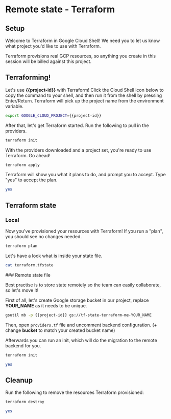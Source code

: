 # Remote state - Terraform

## Setup

<walkthrough-author name="adam@kiwi.com" analyticsId="UA-125550242-1" tutorialName="tf_remote_state" repositoryUrl="https://github.com/adam-janis/terraform-me"></walkthrough-author>

Welcome to Terraform in Google Cloud Shell! We need you to let us know what project you'd like to use with Terraform.

<walkthrough-project-billing-setup></walkthrough-project-billing-setup>

Terraform provisions real GCP resources, so anything you create in this session will be billed against this project.

## Terraforming!

Let's use **{{project-id}}** with Terraform! Click the Cloud Shell icon below to copy the command
to your shell, and then run it from the shell by pressing Enter/Return. Terraform will pick up
the project name from the environment variable.

```bash
export GOOGLE_CLOUD_PROJECT={{project-id}}
```

After that, let's get Terraform started. Run the following to pull in the providers.

```bash
terraform init
```

With the providers downloaded and a project set, you're ready to use Terraform. Go ahead!

```bash
terraform apply
```

Terraform will show you what it plans to do, and prompt you to accept. Type "yes" to accept the plan.

```bash
yes
```


## Terraform state

### Local 

Now you've provisioned your resources with Terraform! If you run a "plan", you should see no changes needed.

```bash
terraform plan
```

Let's have a look what is inside your state file.

```bash
cat terraform.tfstate
```

### Remote state file

Best practise is to store state remotely so the team can easily collaborate, so let's move it!

First of all, let's create Google storage bucket in our project, replace **YOUR_NAME** as it needs to be unique.
```bash
gsutil mb -p {{project-id}} gs://tf-state-terraform-me-YOUR_NAME
```

Then, open `providers.tf` file <walkthrough-editor-open-file filePath="providers.tf"></walkthrough-editor-open-file> and uncomment backend configuration. (+ change **bucket** to match your created bucket name)

Afterwards you can run an init, which will do the migration to the remote backend for you.
```bash
terraform init
```

```bash
yes
```

## Cleanup

Run the following to remove the resources Terraform provisioned:

```bash
terraform destroy
```
```bash
yes
```
